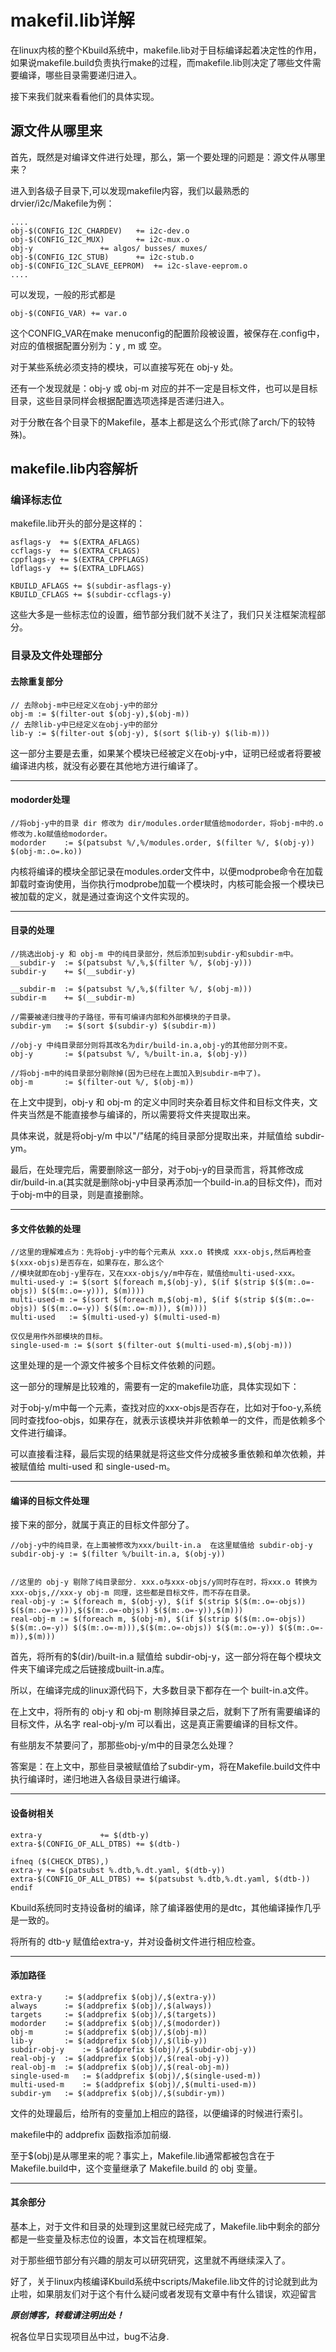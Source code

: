 # makefil.lib详解
在linux内核的整个Kbuild系统中，makefile.lib对于目标编译起着决定性的作用，如果说makefile.build负责执行make的过程，而makefile.lib则决定了哪些文件需要编译，哪些目录需要递归进入。  

接下来我们就来看看他们的具体实现。  

## 源文件从哪里来
首先，既然是对编译文件进行处理，那么，第一个要处理的问题是：源文件从哪里来？  

进入到各级子目录下,可以发现makefile内容，我们以最熟悉的drvier/i2c/Makefile为例：
```
....
obj-$(CONFIG_I2C_CHARDEV)   += i2c-dev.o
obj-$(CONFIG_I2C_MUX)       += i2c-mux.o
obj-y               += algos/ busses/ muxes/
obj-$(CONFIG_I2C_STUB)      += i2c-stub.o
obj-$(CONFIG_I2C_SLAVE_EEPROM)  += i2c-slave-eeprom.o
....
```

可以发现，一般的形式都是 
```
obj-$(CONFIG_VAR) += var.o
```
这个CONFIG_VAR在make menuconfig的配置阶段被设置，被保存在.config中，对应的值根据配置分别为：y , m 或 空。  

对于某些系统必须支持的模块，可以直接写死在 obj-y 处。  

还有一个发现就是：obj-y 或 obj-m 对应的并不一定是目标文件，也可以是目标目录，这些目录同样会根据配置选项选择是否递归进入。  

对于分散在各个目录下的Makefile，基本上都是这么个形式(除了arch/下的较特殊)。


## makefile.lib内容解析

### 编译标志位
makefile.lib开头的部分是这样的：
```
asflags-y  += $(EXTRA_AFLAGS)
ccflags-y  += $(EXTRA_CFLAGS)
cppflags-y += $(EXTRA_CPPFLAGS)
ldflags-y  += $(EXTRA_LDFLAGS)

KBUILD_AFLAGS += $(subdir-asflags-y)
KBUILD_CFLAGS += $(subdir-ccflags-y)
```
这些大多是一些标志位的设置，细节部分我们就不关注了，我们只关注框架流程部分。  

### 目录及文件处理部分

#### 去除重复部分
```
// 去除obj-m中已经定义在obj-y中的部分
obj-m := $(filter-out $(obj-y),$(obj-m))
// 去除lib-y中已经定义在obj-y中的部分
lib-y := $(filter-out $(obj-y), $(sort $(lib-y) $(lib-m)))
```
这一部分主要是去重，如果某个模块已经被定义在obj-y中，证明已经或者将要被编译进内核，就没有必要在其他地方进行编译了。  

*****

#### modorder处理
```
//将obj-y中的目录 dir 修改为 dir/modules.order赋值给modorder，将obj-m中的.o修改为.ko赋值给modorder。 
modorder	:= $(patsubst %/,%/modules.order, $(filter %/, $(obj-y)) $(obj-m:.o=.ko))
```
内核将编译的模块全部记录在modules.order文件中，以便modprobe命令在加载卸载时查询使用，当你执行modprobe加载一个模块时，内核可能会报一个模块已被加载的定义，就是通过查询这个文件实现的。  

**** 

#### 目录的处理
```
//挑选出obj-y 和 obj-m 中的纯目录部分，然后添加到subdir-y和subdir-m中。  
__subdir-y	:= $(patsubst %/,%,$(filter %/, $(obj-y)))
subdir-y	+= $(__subdir-y)

__subdir-m	:= $(patsubst %/,%,$(filter %/, $(obj-m)))
subdir-m	+= $(__subdir-m)

//需要被递归搜寻的子路径，带有可编译内部和外部模块的子目录。  
subdir-ym	:= $(sort $(subdir-y) $(subdir-m))

//obj-y 中纯目录部分则将其改名为dir/build-in.a,obj-y的其他部分则不变。  
obj-y		:= $(patsubst %/, %/built-in.a, $(obj-y))

//将obj-m中的纯目录部分剔除掉(因为已经在上面加入到subdir-m中了)。
obj-m		:= $(filter-out %/, $(obj-m))

```
在上文中提到，obj-y 和 obj-m 的定义中同时夹杂着目标文件和目标文件夹，文件夹当然是不能直接参与编译的，所以需要将文件夹提取出来。  

具体来说，就是将obj-y/m 中以"/"结尾的纯目录部分提取出来，并赋值给 subdir-ym。 

最后，在处理完后，需要删除这一部分，对于obj-y的目录而言，将其修改成 dir/build-in.a(其实就是删除obj-y中目录再添加一个build-in.a的目标文件)，而对于obj-m中的目录，则是直接删除。

***

#### 多文件依赖的处理
```
//这里的理解难点为：先将obj-y中的每个元素从 xxx.o 转换成 xxx-objs,然后再检查 $(xxx-objs)是否存在，如果存在，那么这个
//模块就即在obj-y里存在，又在xxx-objs/y/m中存在，赋值给multi-used-xxx。  
multi-used-y := $(sort $(foreach m,$(obj-y), $(if $(strip $($(m:.o=-objs)) $($(m:.o=-y))), $(m))))
multi-used-m := $(sort $(foreach m,$(obj-m), $(if $(strip $($(m:.o=-objs)) $($(m:.o=-y)) $($(m:.o=-m))), $(m))))
multi-used   := $(multi-used-y) $(multi-used-m)

仅仅是用作外部模块的目标。  
single-used-m := $(sort $(filter-out $(multi-used-m),$(obj-m)))
```
这里处理的是一个源文件被多个目标文件依赖的问题。   

这一部分的理解是比较难的，需要有一定的makefile功底，具体实现如下：

对于obj-y/m中每一个元素，查找对应的xxx-objs是否存在，比如对于foo-y,系统同时查找foo-objs，如果存在，就表示该模块并非依赖单一的文件，而是依赖多个文件进行编译。

可以直接看注释，最后实现的结果就是将这些文件分成被多重依赖和单次依赖，并被赋值给 multi-used 和 single-used-m。

*** 

#### 编译的目标文件处理

接下来的部分，就属于真正的目标文件部分了。  

```
//obj-y中的纯目录，在上面被修改为xxx/built-in.a  在这里赋值给 subdir-obj-y
subdir-obj-y := $(filter %/built-in.a, $(obj-y))


//这里的 obj-y 剔除了纯目录部分. xxx.o与xxx-objs/y同时存在时，将xxx.o 转换为xxx-objs,//xxx-y obj-m 同理，这些都是目标文件，而不存在目录。
real-obj-y := $(foreach m, $(obj-y), $(if $(strip $($(m:.o=-objs)) $($(m:.o=-y))),$($(m:.o=-objs)) $($(m:.o=-y)),$(m)))
real-obj-m := $(foreach m, $(obj-m), $(if $(strip $($(m:.o=-objs)) $($(m:.o=-y)) $($(m:.o=-m))),$($(m:.o=-objs)) $($(m:.o=-y)) $($(m:.o=-m)),$(m)))

```
首先，将所有的$(dir)/built-in.a 赋值给 subdir-obj-y，这一部分将在每个模块文件夹下编译完成之后链接成built-in.a库。  

所以，在编译完成的linux源代码下，大多数目录下都存在一个 built-in.a文件。

在上文中，将所有的 obj-y 和 obj-m 剔除掉目录之后，就剩下了所有需要编译的目标文件，从名字
real-obj-y/m 可以看出，这是真正需要编译的目标文件。  

有些朋友不禁要问了，那那些obj-y/m中的目录怎么处理？  

答案是：在上文中，那些目录被赋值给了subdir-ym，将在Makefile.build文件中执行编译时，递归地进入各级目录进行编译。  

****  

#### 设备树相关
```
extra-y				+= $(dtb-y)
extra-$(CONFIG_OF_ALL_DTBS)	+= $(dtb-)

ifneq ($(CHECK_DTBS),)
extra-y += $(patsubst %.dtb,%.dt.yaml, $(dtb-y))
extra-$(CONFIG_OF_ALL_DTBS) += $(patsubst %.dtb,%.dt.yaml, $(dtb-))
endif
```
Kbuild系统同时支持设备树的编译，除了编译器使用的是dtc，其他编译操作几乎是一致的。  

将所有的 dtb-y 赋值给extra-y，并对设备树文件进行相应检查。  

****  

#### 添加路径
```
extra-y		:= $(addprefix $(obj)/,$(extra-y))
always		:= $(addprefix $(obj)/,$(always))
targets		:= $(addprefix $(obj)/,$(targets))
modorder	:= $(addprefix $(obj)/,$(modorder))
obj-m		:= $(addprefix $(obj)/,$(obj-m))
lib-y		:= $(addprefix $(obj)/,$(lib-y))
subdir-obj-y	:= $(addprefix $(obj)/,$(subdir-obj-y))
real-obj-y	:= $(addprefix $(obj)/,$(real-obj-y))
real-obj-m	:= $(addprefix $(obj)/,$(real-obj-m))
single-used-m	:= $(addprefix $(obj)/,$(single-used-m))
multi-used-m	:= $(addprefix $(obj)/,$(multi-used-m))
subdir-ym	:= $(addprefix $(obj)/,$(subdir-ym))
```
文件的处理最后，给所有的变量加上相应的路径，以便编译的时候进行索引。  

makefile中的 addprefix 函数指添加前缀.  

至于$(obj)是从哪里来的呢？事实上，Makefile.lib通常都被包含在于Makefile.build中，这个变量继承了 Makefile.build 的 obj 变量。

****  

#### 其余部分
基本上，对于文件和目录的处理到这里就已经完成了，Makefile.lib中剩余的部分都是一些变量及标志位的设置，本文旨在梳理框架。  

对于那些细节部分有兴趣的朋友可以研究研究，这里就不再继续深入了。



好了，关于linux内核编译Kbuild系统中scripts/Makefile.lib文件的讨论就到此为止啦，如果朋友们对于这个有什么疑问或者发现有文章中有什么错误，欢迎留言

***原创博客，转载请注明出处！***

祝各位早日实现项目丛中过，bug不沾身.



